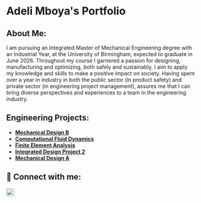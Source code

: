 <h1>Adeli Mboya's Portfolio <br/></h1>

<h2>About Me:</h2>

I am pursuing an Integrated Master of Mechanical Engineering degree with an Industrial Year, at the University of Birmingham, expected to graduate in June 2026.
Throughout my course I garnered a passion for designing, manufacturing and optimizing, both safely and sustainably, I aim to apply my knowledge and skills to make a positive impact on society. 
Having spent over a year in industry in both the public sector (in product safety) and private sector (in engineering project management), assures me that I can bring diverse perspectives and experiences to a team in the engineering industry.


<h2> Engineering Projects:</h2>

- [<b>Mechanical Design B</b>](https://github.com/Adeli-mb/Mechanical-Design-B/blob/main/README.md)
- [<b>Computational Fluid Dynamics</b>](https://github.com/Adeli-mb/Computational-Fluid-Dynamics/blob/main/README.md)
- [<b>Finite Element Analysis</b>](https://github.com/Adeli-mb/Finite-Element-Analysis-FEA/blob/main/README.md)
- [<b>Integrated Design Project 2</b>](https://github.com/joshmadakor1/AD_PS)
- [<b>Mechanical Design A</b>](https://github.com/joshmadakor1/PowerShell-Integrity-FIM)

<h2> 🤳 Connect with me:</h2>


[<img align="left" alt="JoshMadakor | LinkedIn" width="22px" src="https://cdn.jsdelivr.net/npm/simple-icons@v3/icons/linkedin.svg" />][linkedin]

[linkedin]: https://www.linkedin.com/in/adeli-mboya-22aaaa253/

<!--
